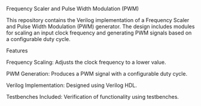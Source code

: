 Frequency Scaler and Pulse Width Modulation (PWM)

This repository contains the Verilog implementation of a Frequency Scaler and Pulse Width Modulation (PWM) generator. The design includes modules for scaling an input clock frequency and generating PWM signals based on a configurable duty cycle.

Features

Frequency Scaling: Adjusts the clock frequency to a lower value.

PWM Generation: Produces a PWM signal with a configurable duty cycle.

Verilog Implementation: Designed using Verilog HDL.

Testbenches Included: Verification of functionality using testbenches.
